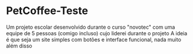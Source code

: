 # PetCoffee-Teste
Um projeto escolar desenvolvido durante o curso "novotec" com uma equipe de 5 pessoas (comigo incluso) cujo liderei durante o projeto
A ideia é que seja um site simples com botões e interface funcional, nada muito além disso
